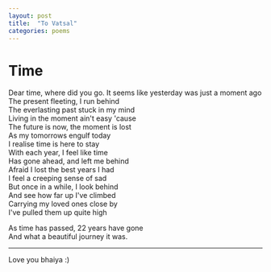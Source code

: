 ```yaml
---
layout: post
title:  "To Vatsal"
categories: poems
---
```


# Time

Dear time, where did you go. 
It seems like yesterday was just a moment ago  
The present fleeting, I run behind  
The everlasting past stuck in my mind  
Living in the moment ain't easy 'cause  
The future is now, the moment is lost  
As my tomorrows engulf today  
I realise time is here to stay  
With each year, I feel like time  
Has gone ahead, and left me behind  
Afraid I lost the best years I had   
I feel a creeping sense of sad  
But once in a while, I look behind  
And see how far up I've climbed  
Carrying my loved ones close by  
I've pulled them up quite high  

As time has passed, 22 years have gone  
And what a beautiful journey it was.  

---
Love you bhaiya :)
